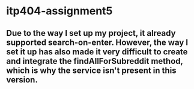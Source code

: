 # itp404-assignment5

## Due to the way I set up my project, it already supported search-on-enter. However, the way I set it up has also made it very difficult to create and integrate the findAllForSubreddit method, which is why the service isn't present in this version. 
